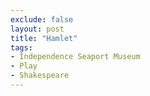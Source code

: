 ```yaml
---
exclude: false
layout: post
title: "Hamlet"
tags:
- Independence Seaport Museum
- Play
- Shakespeare
---
```

